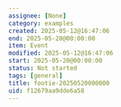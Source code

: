 ```yaml
---
assignee: [None]
category: examples
created: 2025-05-12@16:47:06
end: 2025-05-20@00:00:00
item: Event
modified: 2025-05-12@16:47:06
start: 2025-05-20@00:00:00
status: Not started
tags: [general]
title: footie-20250520000000
uid: f12679aa9dde6a58
---
```


